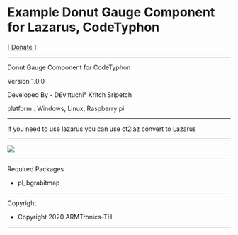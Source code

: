 # Example Donut Gauge Component for Lazarus, CodeTyphon

<a href="https://paypal.me/deviruchidonate">[ Donate ]</a>

<hr>
Donut Gauge Component for CodeTyphon

Version 1.0.0

Developed By - D£viπuchi° Kritch Sripetch

platform : Windows, Linux, Raspberry pi
<hr>

If you need to use lazarus you can use ct2laz convert to Lazarus

<hr>
<img src="https://i.postimg.cc/hvydfZRf/Linear-Gauge.png" style="max-width:100%;"/>

<hr>

Required Packages

- pl_bgrabitmap

<hr>
Copyright

- Copyright 2020 ARMTronics-TH
<hr>
